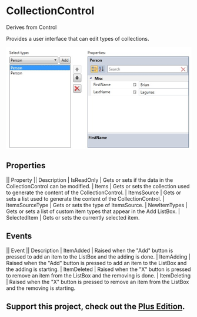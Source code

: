 # CollectionControl
Derives from Control

Provides a user interface that can edit types of collections.

![](CollectionEditor_collectioneditor.jpg)

## Properties
|| Property || Description
| IsReadOnly | Gets or sets if the data in the CollectionControl can be modified.
| Items | Gets or sets the collection used to generate the content of the CollectionControl.
| ItemsSource | Gets or sets a list used to generate the content of the CollectionControl.
| ItemsSourceType | Gets or sets the type of ItemsSource.
| NewItemTypes | Gets or sets a list of custom item types that appear in the Add ListBox.
| SelectedItem | Gets or sets the currently selected item.

## Events
|| Event || Description
| ItemAdded | Raised when the "Add" button is pressed to add an item to the ListBox and the adding is done.
| ItemAdding | Raised when the "Add" button is pressed to add an item to the ListBox and the adding is starting.
| ItemDeleted | Raised when the "X" button is pressed to remove an item from the ListBox and the removing is done.
| ItemDeleting | Raised when the "X" button is pressed to remove an item from the ListBox and the removing is starting.

**Support this project, check out the [Plus Edition](http://wpftoolkit.com).**
---